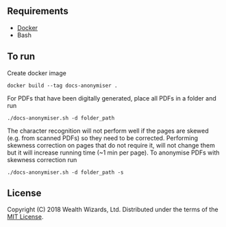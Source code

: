 ## Requirements

- [Docker](https://docs.docker.com/docker-for-mac/install/)
- Bash


## To run

Create docker image

`docker build --tag docs-anonymiser .`

For PDFs that have been digitally generated, place all PDFs in a folder and run

`./docs-anonymiser.sh -d folder_path`

The character recognition will not perform well if the pages are skewed (e.g. from 
scanned PDFs) so they need to be corrected. Performing skewness correction on pages that 
do not require it, will not change them but it will increase running time (~1 min per 
page). To anonymise PDFs with skewness correction run

`./docs-anonymiser.sh -d folder_path -s`

## License

Copyright (C) 2018 Wealth Wizards, Ltd. Distributed under the terms of the [MIT License](https://opensource.org/licenses/MIT).
